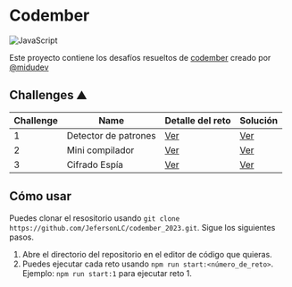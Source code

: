 # Codember

![JavaScript](https://img.shields.io/badge/-JavaScript-ffec00?style=for-the-badge&logo=javascript&logoColor=black)

Este proyecto contiene los desafíos resueltos de [codember](https://codember.dev/) creado por [@midudev](https://github.com/midudev/)

## Challenges ⛰️

|Challenge |Name                                         |Detalle del reto             |Solución                    |
|----------|---------------------------------------------|-----------------------------|----------------------------|
|1         |Detector de patrones |[Ver](challenge_01/README.md) |[Ver](challenge_01/index.js) |
|2         |Mini compilador |[Ver](challenge_02/README.md) |[Ver](challenge_02/index.js) |
|3         |Cifrado Espía |[Ver](challenge_03/README.md) |[Ver](challenge_03/index.js) |

## Cómo usar

Puedes clonar el resositorio usando `git clone https://github.com/JefersonLC/codember_2023.git`. Sigue los siguientes pasos.

1. Abre el directorio del repositorio en el editor de código que quieras.
2. Puedes ejecutar cada reto usando `npm run start:<número_de_reto>`. Ejemplo: `npm run start:1` para ejecutar reto 1.
